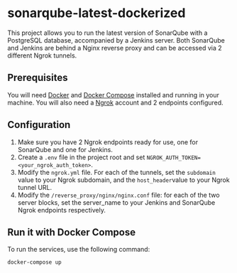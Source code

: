 # sonarqube-latest-dockerized

This project allows you to run the latest version of SonarQube with a PostgreSQL database, accompanied by a Jenkins server.
Both SonarQube and Jenkins are behind a Nginx reverse proxy and can be accessed via 2 different Ngrok tunnels.

## Prerequisites

You will need [Docker](https://docs.docker.com/get-docker/) and [Docker Compose](https://docs.docker.com/compose/install/) installed and running in your machine.
You will also need a [Ngrok](https://ngrok.com) account and 2 endpoints configured. 

## Configuration

1. Make sure you have 2 Ngrok endpoints ready for use, one for SonarQube and one for Jenkins.
2. Create a `.env` file in the project root and set `NGROK_AUTH_TOKEN=<your_ngrok_auth_token>`.
3. Modify the `ngrok.yml` file. For each of the tunnels, set the `subdomain` value to your Ngrok subdomain, and the `host_header`value to your Ngrok tunnel URL.
4. Modify the `/reverse_proxy/nginx/nginx.conf` file: for each of the two server blocks, set the server_name to your Jenkins and SonarQube Ngrok endpoints respectively.

## Run it with Docker Compose

To run the services, use the following command:

`docker-compose up`

